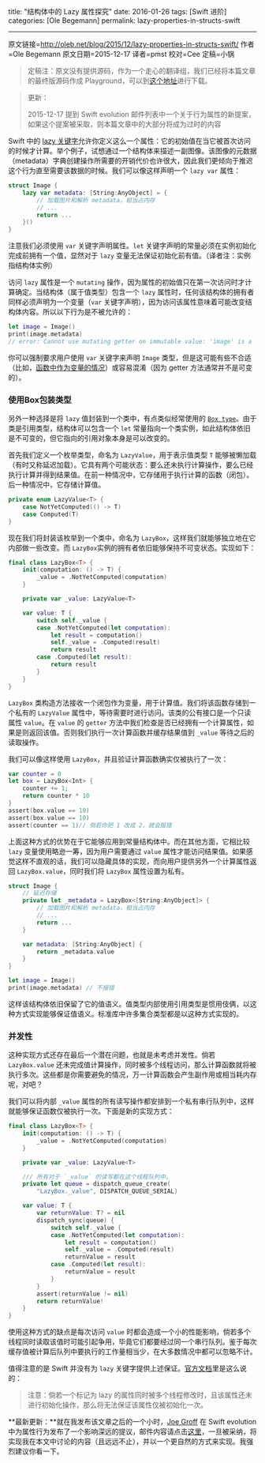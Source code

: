 title: "结构体中的 Lazy 属性探究"
date: 2016-01-26
tags: [Swift 进阶]
categories: [Ole Begemann]
permalink: lazy-properties-in-structs-swift

---
原文链接=http://oleb.net/blog/2015/12/lazy-properties-in-structs-swift/
作者=Ole Begemann
原文日期=2015-12-17
译者=pmst
校对=Cee
定稿=小锅

<!--此处开始正文-->

> 定稿注：原文没有提供源码，作为一个走心的翻译组，我们已经将本篇文章的最终版源码作成 Playground，可以到[这个地址](https://github.com/buginux/SwiftGGArticleCode)进行下载。

> 更新：
> 
> 2015-12-17 提到 Swift evolution 邮件列表中一个关于行为属性的新提案，如果这个提案被采取，则本篇文章中的大部分将成为过时的内容

Swift 中的 [lazy 关键字](https://developer.apple.com/library/ios/documentation/Swift/Conceptual/Swift_Programming_Language/Properties.html#//apple_ref/doc/uid/TP40014097-CH14-ID257)允许你定义这么一个属性：它的初始值在当它被首次访问的时候才计算。举个例子，试想通过一个结构体来描述一副图像。该图像的元数据（metadata）字典创建操作所需要的开销代价也许很大，因此我们更倾向于推迟这个行为直至需要该数据的时候。我们可以像这样声明一个 `lazy var` 属性：

<!--more-->

```swift
struct Image {
    lazy var metadata: [String:AnyObject] = {
        // 加载图片和解析 metadata，相当占内存
        // ...
        return ...
    }()
}
```

注意我们必须使用 `var` 关键字声明属性。`let` 关键字声明的常量必须在实例初始化完成前拥有一个值，显然对于 `lazy` 变量无法保证初始化前有值。（译者注：实例指结构体实例）

访问 `lazy` 属性是一个 `mutating` 操作，因为属性的初始值只在第一次访问时才计算确定。当结构体（属于值类型）包含一个 `lazy` 属性时，任何该结构体的拥有者同样必须声明为一个变量（`var` 关键字声明），因为访问该属性意味着可能改变结构体内容。所以以下行为是不被允许的：

```swift
let image = Image()
print(image.metadata)
// error: Cannot use mutating getter on immutable value: 'image' is a 'let' constant.
```

你可以强制要求用户使用 `var` 关键字来声明 `Image` 类型，但是这可能有些不合适（比如，[函数中作为变量的情况](https://github.com/apple/swift-evolution/blob/master/proposals/0003-remove-var-parameters-patterns.md)）或容易混淆（因为 getter 方法通常并不是可变的）。

### 使用Box包装类型

另外一种选择是将 `lazy` 值封装到一个类中，有点类似经常使用的 [`Box type`](https://github.com/robrix/Box)。由于类是引用类型，结构体可以包含一个 `let` 常量指向一个类实例，如此结构体依旧是不可变的，但它指向的引用对象本身是可以改变的。

首先我们定义一个枚举类型，命名为 `LazyValue`，用于表示值类型 `T` 能够被懒加载（有时又称延迟加载）。它具有两个可能状态：要么还未执行计算操作，要么已经执行计算并得到结果值。在前一种情况中，它存储用于执行计算的函数（闭包）。后一种情况中，它存储计算值。

```swift
private enum LazyValue<T> {
    case NotYetComputed(() -> T)
    case Computed(T)
}
```

现在我们将封装该枚举到一个类中，命名为 `LazyBox`，这样我们就能够独立地在它内部做一些改变。而 `LazyBox`实例的拥有者依旧能够保持不可变状态。实现如下：

```swift
final class LazyBox<T> {
    init(computation: () -> T) {
        _value = .NotYetComputed(computation)
    }

    private var _value: LazyValue<T>

    var value: T {
        switch self._value {
        case .NotYetComputed(let computation):
            let result = computation()
            self._value = .Computed(result)
            return result
        case .Computed(let result):
            return result
        }
    }
}
```

`LazyBox` 类构造方法接收一个闭包作为变量，用于计算值。我们将该函数存储到一个私有的 `LazyValue` 属性中，等待需要时进行访问。该类的公有接口是一个只读属性 `value`。在 `value` 的 `getter` 方法中我们检查是否已经拥有一个计算属性，如果是则返回该值。否则我们执行一次计算函数并缓存结果值到 `_value` 等待之后的读取操作。

我们可以像这样使用 `LazyBox`，并且验证计算函数确实仅被执行了一次：


```swift
var counter = 0
let box = LazyBox<Int> {
    counter += 1;
    return counter * 10
}
assert(box.value == 10)
assert(box.value == 10)
assert(counter == 1)// 倘若你把 1 改成 2，就会报错
```

上面这种方式的优势在于它能够应用到常量结构体中。而在其他方面，它相比较 `lazy` 变量使用略逊一筹，因为用户需要通过 `value` 属性才能访问结果值。如果感觉这样不直观的话，我们可以隐藏具体的实现，而向用户提供另外一个计算属性返回 `LazyBox.value`，同时我们将 `LazyBox` 属性设置为私有。

```swift
struct Image {
    // 延迟存储
    private let _metadata = LazyBox<[String:AnyObject]> {
        // 加载图片和解析 metadata，相当占内存
        // ...
        return ...
    }

    var metadata: [String:AnyObject] {
        return _metadata.value
    }
}

let image = Image()
print(image.metadata) // 不报错
```

这样该结构体依旧保留了它的值语义。值类型内部使用引用类型是惯用伎俩，以这种方式实现能够保证值语义。标准库中许多集合类型都是以这种方式实现的。

### 并发性

这种实现方式还存在最后一个潜在问题，也就是未考虑并发性。倘若 `LazyBox.value` 还未完成值计算操作，同时被多个线程访问，那么计算函数就将被执行多次。这些都是你需要避免的情况，万一计算函数会产生副作用或相当耗内存呢，对吧？

我们可以将内部 `_value` 属性的所有读写操作都安排到一个私有串行队列中，这样就能够保证函数仅被执行一次。下面是新的实现方式：

```swift
final class LazyBox<T> {
    init(computation: () -> T) {
        _value = .NotYetComputed(computation)
    }

    private var _value: LazyValue<T>

    /// 所有对于 `_value` 的读写都在这个线程队列中。
    private let queue = dispatch_queue_create(
        "LazyBox._value", DISPATCH_QUEUE_SERIAL)

    var value: T {
        var returnValue: T? = nil
        dispatch_sync(queue) {
            switch self._value {
            case .NotYetComputed(let computation):
                let result = computation()
                self._value = .Computed(result)
                returnValue = result
            case .Computed(let result):
                returnValue = result
            }
        }
        assert(returnValue != nil)
        return returnValue!
    }
}
```

使用这种方式的缺点是每次访问 `value` 时都会造成一个小的性能影响，倘若多个线程同时读取该值时可能引起争用，毕竟它们都要经过同一个串行队列。鉴于每次缓存值被计算后队列中要执行的工作量相当少，在大多数情况中都可以忽略不计。

值得注意的是 Swift 并没有为 `lazy` 关键字提供上述保证。[官方文档](https://developer.apple.com/library/ios/documentation/Swift/Conceptual/Swift_Programming_Language/Properties.html#//apple_ref/doc/uid/TP40014097-CH14-ID257)里是这么说的：

> 注意：倘若一个标记为 lazy 的属性同时被多个线程修改时，且该属性还未进行初始化操作，那么将无法保证该属性仅被初始化一次。

**最新更新：**就在我发布该文章之后的一个小时，[Joe Groff](https://twitter.com/jckarter) 在 Swift evolution 中为属性行为发布了一个影响深远的提议，邮件内容请点击[这里](https://lists.swift.org/pipermail/swift-evolution/Week-of-Mon-20151214/003148.html)，一旦被采纳，将实现我在本文中讨论的内容（且远远不止），并以一个更自然的方式来实现。我强烈建议你看一下。